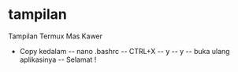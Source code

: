 # tampilan
Tampilan Termux Mas Kawer


- Copy kedalam
-- nano .bashrc
-- CTRL+X
-- y
-- y
-- buka ulang aplikasinya
-- Selamat !
